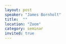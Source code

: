 ```yaml
---
layout: post
speaker: "James Bornholt"
title:  ""
location: "Zoom"
category: seminar
invited: true
---
```

